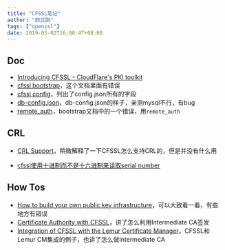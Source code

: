 ```yaml
---
title: "CFSSL笔记"
author: "颇忒脱"
tags: ["openssl"]
date: 2019-05-02T16:00:47+08:00
---
```


<!--more-->

## Doc

* [Introducing CFSSL - CloudFlare's PKI toolkit](https://blog.cloudflare.com/introducing-cfssl/)
* [cfssl bootstrap](https://github.com/cloudflare/cfssl/blob/master/doc/bootstrap.txt)，这个文档里面有错误
* [cfssl config](https://github.com/cloudflare/cfssl/blob/master/doc/cmd/cfssl.txt)，列出了config.json所有的字段
* [db-config.json](https://github.com/cloudflare/cfssl/blob/master/certdb/README.md)，db-config.json的样子，亲测mysql不行，有bug
* [remote_auth](https://github.com/cloudflare/cfssl/issues/566#issuecomment-269070807)，bootstrap文档中的一个错误，用`remote_auth`

## CRL

* [CRL Support](https://github.com/cloudflare/cfssl/wiki/CRL-Support)，稍微解释了一下CFSSL怎么支持CRL的，但是并没有什么用

* [cfssl使用十进制而不是十六进制来读取serial number](https://github.com/cloudflare/cfssl/issues/979)

## How Tos

* [How to build your own public key infrastructure](https://blog.cloudflare.com/how-to-build-your-own-public-key-infrastructure/)，可以大致看一看，有些地方有错误
* [Certificate Authority with CFSSL](https://jite.eu/2019/2/6/ca-with-cfssl/)，讲了怎么利用Intermediate CA签发
* [Integration of CFSSL with the Lemur Certificate Manager](https://www.howtoforge.com/tutorial/integration-of-cfssl-with-the-lemur-certificate-manager/)，CFSSL和Lemur CM集成的例子，也讲了怎么做Intermediate CA
